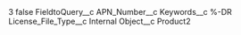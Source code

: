 <?xml version="1.0" encoding="UTF-8"?>
<CustomMetadata xmlns="http://soap.sforce.com/2006/04/metadata" xmlns:xsi="http://www.w3.org/2001/XMLSchema-instance" xmlns:xsd="http://www.w3.org/2001/XMLSchema">
    <label>3</label>
    <protected>false</protected>
    <values>
        <field>FieldtoQuery__c</field>
        <value xsi:type="xsd:string">APN_Number__c</value>
    </values>
    <values>
        <field>Keywords__c</field>
        <value xsi:type="xsd:string">%-DR</value>
    </values>
    <values>
        <field>License_File_Type__c</field>
        <value xsi:type="xsd:string">Internal</value>
    </values>
    <values>
        <field>Object__c</field>
        <value xsi:type="xsd:string">Product2</value>
    </values>
</CustomMetadata>
